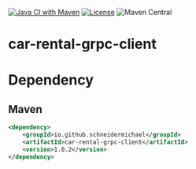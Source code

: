 [![Java CI with Maven](https://github.com/schneidermichael/car-rental-grpc-client/actions/workflows/maven.yml/badge.svg)](https://github.com/schneidermichael/car-rental-grpc-client/actions/workflows/maven.yml)
[![License](https://img.shields.io/badge/License-Apache_2.0-blue.svg)](https://opensource.org/licenses/Apache-2.0)
![Maven Central](https://img.shields.io/maven-central/v/io.github.schneidermichael/car-rental-grpc-client?color=green)
# car-rental-grpc-client

# Dependency

## Maven

```xml
<dependency>
    <groupId>io.github.schneidermichael</groupId>
    <artifactId>car-rental-grpc-client</artifactId>
    <version>1.0.2</version>
</dependency>
```
